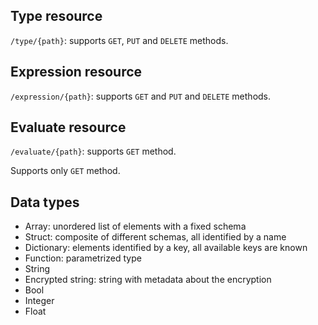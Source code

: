 ## Type resource

`/type/{path}`: supports `GET`, `PUT` and `DELETE` methods.

## Expression resource

`/expression/{path}`: supports `GET` and `PUT` and `DELETE` methods.

## Evaluate resource

`/evaluate/{path}`: supports `GET` method.


Supports only `GET` method.

## Data types

* Array: unordered list of elements with a fixed schema
* Struct: composite of different schemas, all identified by a name
* Dictionary: elements identified by a key, all available keys are known
* Function: parametrized type
* String
* Encrypted string: string with metadata about the encryption
* Bool
* Integer
* Float
